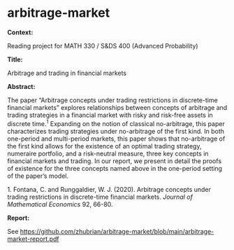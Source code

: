 # arbitrage-market

**Context:**

Reading project for MATH 330 / S&DS 400 (Advanced Probability)

**Title:**

Arbitrage and trading in financial markets

**Abstract:**

The paper “Arbitrage concepts under trading restrictions in discrete-time financial markets”
explores relationships between concepts of arbitrage and trading strategies in a financial
market with risky and risk-free assets in discrete time.<sup>1</sup> Expanding on the notion of classical
no-arbitrage, this paper characterizes trading strategies under no-arbitrage of the first kind.
In both one-period and multi-period markets, this paper shows that no-arbitrage of the
first kind allows for the existence of an optimal trading strategy, numeraire portfolio, and a
risk-neutral measure, three key concepts in financial markets and trading. In our report, we
present in detail the proofs of existence for the three concepts named above in the one-period
setting of the paper’s model.

1\. Fontana, C. and Runggaldier, W. J. (2020). Arbitrage concepts under trading restrictions in discrete-time
financial markets. *Journal of Mathematical Economics* 92, 66-80.

**Report:**

See https://github.com/zhubrian/arbitrage-market/blob/main/arbitrage-market-report.pdf
